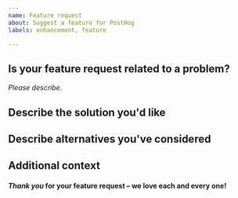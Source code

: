 ```yaml
---
name: Feature request
about: Suggest a feature for PostHog
labels: enhancement, feature

---
```


## Is your feature request related to a problem?

*Please describe.*

## Describe the solution you'd like



## Describe alternatives you've considered



## Additional context



#### *Thank you* for your feature request – we love each and every one!
